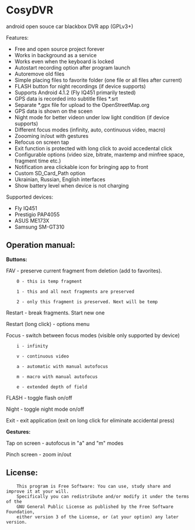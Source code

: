 CosyDVR
=======

android open souce car blackbox DVR app (GPLv3+)

Features:
- Free and open source project forever
- Works in background as a service
- Works even when the keyboard is locked
- Autostart recording option after program launch
- Autoremove old files
- Simple placing files to favorite folder (one file or all files after current)
- FLASH button for night recordings (if device supports)
- Supports Android 4.1.2 (Fly IQ451 primarily tested)
- GPS data is recorded into subtitle files *.srt
- Separate *.gpx file for upload to the OpenStreetMap.org
- GPS data is shown on the sceen
- Night mode for better videon under low light condition (if device supports)
- Different focus modes (infinity, auto, continuous video, macro)
- Zoooming in/out  with gestures
- Refocus on screen tap
- Exit function is protected with long click to avoid accedental click
- Configurable options (video size, bitrate, maxtemp and minfree space, fragment time etc.)
- Notification area clickable icon for bringing app to front
- Custom SD_Card_Path option
- Ukrainian, Russian, English interfaces
- Show battery level when device is not charging

Supported devices:
- Fly IQ451
- Prestigio PAP4055
- ASUS ME173X
- Samsung SM-GT310

Operation manual:
---

**Buttons:**

FAV - preserve current fragment from deletion (add to favorites).

        0 - this is temp fragment
        
        1 - this and all next fragments are preserved
        
        2 - only this fragment is preserved. Next will be temp
        
Restart - break fragments. Start new one

Restart (long click) - options menu

Focus - switch between focus modes (visible only supported by device)

        i - infinity
        
        v - continuous video
        
        a - automatic with manual autofocus
        
        m - macro with manual autofocus
        
        e - extended depth of field
        
FLASH - toggle flash on/off

Night - toggle night mode on/off

Exit - exit application (exit on long click for eliminate accidental press)

**Gestures:**

Tap on screen - autofocus in "a" and "m" modes

Pinch screen - zoom in/out

License:
---
        This program is Free Software: You can use, study share and improve it at your will. 
        Specifically you can redistribute and/or modify it under the terms of the 
        GNU General Public License as published by the Free Software Foundation, 
        either version 3 of the License, or (at your option) any later version.
